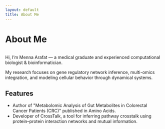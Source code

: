 ```yaml
---
layout: default
title: About Me
---
```


<div class="post">
	<h1 class="pageTitle">About Me</h1>
	<img src="{{ '' | relative_url }}" alt="">
	<p class="intro">Hi, I’m Menna Arafat — a medical graduate and experienced computational biologist & bioinformatician. 
	</p>
	<p>My research focuses on gene regulatory network inference, multi-omics integration, and modeling cellular behavior through dynamical systems.</p>
	<h2>Features</h2>
	<ul>
		<li>Author of "Metabolomic Analysis of Gut Metabolites in Colorectal Cancer Patients (CRC)" published in Amino Acids.</li>
  		<li>Developer of CrossTalk, a tool for inferring pathway crosstalk using protein–protein interaction networks and mutual information.</li>
    	</ul>
</div>
